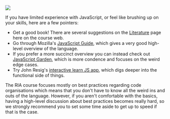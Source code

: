 <img class="toprightimg" src="http://cursohtml5js.com/js.png"/>

If you have limited experience with JavaScript, or feel like brushing up on your skills, here are a few pointers:

*    Get a good book! There are several suggestions on the [Literature](../literature/) page here on the course web.
*    Go through Mozilla's [JavaScript Guide](https://developer.mozilla.org/en-US/docs/Web/JavaScript/Guide), which gives a very good high-level overview of the language.
*    If you prefer a more succinct overview you can instead check out [JavaScript Garden](http://bonsaiden.github.io/JavaScript-Garden/), which is more condence and focuses on the weird edge cases.
*    Try John Resig's [interactive learn JS app](http://ejohn.org/apps/learn/), which digs deeper into the functional side of things.

The RIA course focuses mostly on best practices regarding code organisations which means that you don't have to know all the weird ins and outs of the language. However, if you aren't comfortable with the basics, having a high-level discussion about best practices becomes really hard, so we strongly recommend you to set some time aside to get up to speed if that is the case.